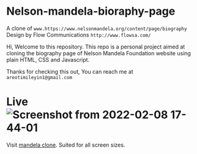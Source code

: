 # Nelson-mandela-bioraphy-page
A clone of `www.https://www.nelsonmandela.org/content/page/biography`
Design by Flow Communications `http://www.flowsa.com/`

Hi, Welcome to this repository.
This repo is a personal project aimed at cloning the biography page of Nelson Mandela Foundation website 
using plain HTML, CSS and Javascript.

Thanks for checking this out,
You can reach me at `areotimileyin1@gmail.com`

# Live![Screenshot from 2022-02-08 17-44-01](https://user-images.githubusercontent.com/88411228/153034420-f02990fa-be14-4ed1-aeb2-67f02dc216bb.png)

Visit [mandela clone](http://mandela-bio-clone.netlify.app). Suited for all screen sizes.
